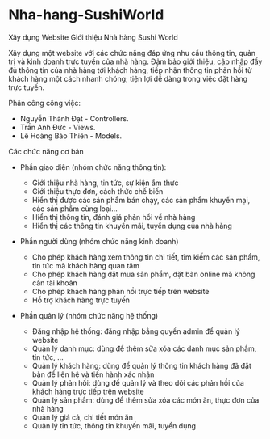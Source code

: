 # Nha-hang-SushiWorld
Xây dựng Website Giới thiệu Nhà hàng Sushi World

Xây dựng một website với các chức năng đáp ứng nhu cầu thông tin, quản trị và kinh doanh trực tuyến của nhà hàng. Đảm bảo giới thiệu, cập nhập đầy đủ thông tin của nhà hàng tới khách hàng, tiếp nhận thông tin phản hồi từ khách hàng một cách nhanh chóng; tiện lợi dễ dàng trong việc đặt hàng trực tuyến.

Phân công công việc:

- Nguyễn Thành Đạt - Controllers.
- Trần Anh Đức - Views.
- Lê Hoàng Bảo Thiên - Models.

Các chức năng cơ bản

- Phần giao diện (nhóm chức năng thông tin):
  + Giới thiệu nhà hàng, tin tức, sự kiện ẩm thực
  + Giới thiệu thực đơn, cách thức chế biến
  + Hiển thị được các sản phẩm bán chạy, các sản phẩm khuyến mại, các sản phẩm cùng loại…
  + Hiển thị thông tin, đánh giá phản hồi về nhà hàng
  + Hiển thị các thông tin khuyến mãi, tuyển dụng của nhà hàng
  
- Phần người dùng (nhóm chức năng kinh doanh)
  + Cho phép khách hàng xem thông tin chi tiết, tìm kiếm các sản phẩm, tin tức mà khách hàng quan tâm
  + Cho phép khách hàng đặt mua sản phẩm, đặt bàn online mà không cần tài khoản
  + Cho phép khách hàng phản hồi trực tiếp trên website
  + Hỗ trợ khách hàng trực tuyến
  
- Phần quản lý (nhóm chức năng hệ thống)
  + Đăng nhập hệ thống: đăng nhập bằng quyền admin để quản lý website
  + Quản lý danh mục: dùng để thêm sửa xóa các danh mục sản phẩm, tin tức, ...
  + Quản lý khách hàng: dùng để quản lý thông tin khách hàng đã đặt bàn để liên hệ và tiến hành xác nhận
  + Quản lý phản hồi: dùng để quản lý và theo dõi các phản hồi của khách hàng trực tiếp trên website
  + Quản lý sản phẩm: dùng để thêm sửa xóa các món ăn, thực đơn của nhà hàng
  + Quản lý giá cả, chi tiết món ăn
  + Quản lý tin tức, thông tin khuyến mãi, tuyển dụng
